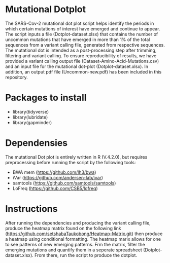 # Mutational Dotplot
The SARS-Cov-2 mutational dot plot script helps identify the periods in which certain mutations of interest have emerged and continue to appear. The script inputs a file (Dotplot-dataset.xlsx) that contains the number of uncommon mutations that have emerged in more than 1% of the total sequences from a variant calling file, generated from respective sequences. The mutational dot is intended as a post-processing step after trimming, filtering and variant calling. To ensure reproducibility of results, we have provided a variant calling output file (Dataset-Amino-Acid-Mutations.csv) and an input file for the mutational dot-plot (Dotplot-dataset.xlsx). In addition, an output pdf file (Uncommon-new.pdf) has been included in this repository. 

# Packages to install
* library(tidyverse)
* library(lubridate)
* library(gapminder)

# Dependensies
The mutational Dot plot is entirely written in R (V.4.2.0), but requires preprocessing before running the script by the following tools:
* BWA mem (https://github.com/lh3/bwa)
* iVar (https://github.com/andersen-lab/ivar)
* samtools (https://github.com/samtools/samtools)
* LoFreq (https://github.com/CSB5/lofreq)

# Instructions
After running the dependencies and producing the variant calling file, produce the heatmap matrix found on the following link (https://github.com/setshabaTaukobong/Heatmap-Matrix.git) then produce a heatmap using conditional formatting. The heatmap marix allows for one to see patterns of new emerging patterns. Frm the matrix, filter the emerging mutations and quantify them in a seperate spreadsheet (Dotplot-dataset.xlsx). From there, run the script to produce the dotplot. 






